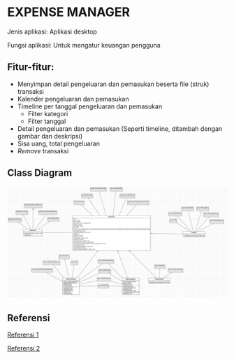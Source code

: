 # EXPENSE MANAGER 
  Jenis aplikasi: Aplikasi desktop 
  
  Fungsi aplikasi: Untuk mengatur keuangan pengguna 
 
## Fitur-fitur: 
* Menyimpan detail pengeluaran dan pemasukan beserta file (struk) transaksi
* Kalender pengeluaran dan pemasukan
* Timeline per tanggal pengeluaran dan pemasukan
  - Filter kategori
  - Filter tanggal 
* Detail pengeluaran dan pemasukan
  (Seperti timeline, ditambah dengan gambar dan deskripsi)
* Sisa uang, total pengeluaran
* *Remove* transaksi

## Class Diagram 
![class diagram](https://github.com/dydyandra/TugasKelompokPBO/blob/master/Final%20Project/doc/Class_Diagram_FP.jpg)


## Referensi
[Referensi 1](https://www.youtube.com/watch?v=Dq9Z_JObYKk)

[Referensi 2](https://t.co/pHaZxoufFL?amp=1)
